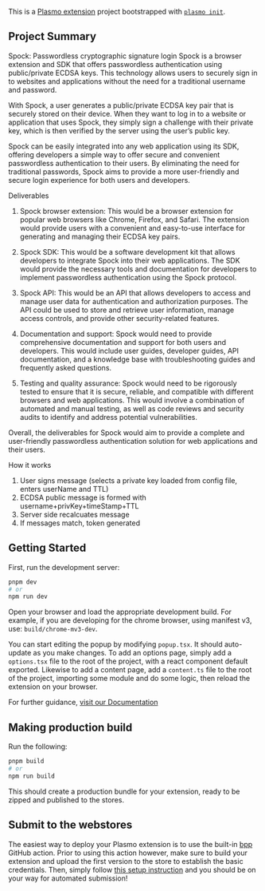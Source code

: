 This is a [Plasmo extension](https://docs.plasmo.com/) project bootstrapped with [`plasmo init`](https://www.npmjs.com/package/plasmo).

## Project Summary

Spock: Passwordless cryptographic signature login
Spock is a browser extension and SDK that offers passwordless authentication using public/private ECDSA keys. This technology allows users to securely sign in to websites and applications without the need for a traditional username and password.

With Spock, a user generates a public/private ECDSA key pair that is securely stored on their device. When they want to log in to a website or application that uses Spock, they simply sign a challenge with their private key, which is then verified by the server using the user’s public key.

Spock can be easily integrated into any web application using its SDK, offering developers a simple way to offer secure and convenient passwordless authentication to their users. By eliminating the need for traditional passwords, Spock aims to provide a more user-friendly and secure login experience for both users and developers.

Deliverables

1. Spock browser extension: This would be a browser extension for popular web browsers like Chrome, Firefox, and Safari. The extension would provide users with a convenient and easy-to-use interface for generating and managing their ECDSA key pairs.

2. Spock SDK: This would be a software development kit that allows developers to integrate Spock into their web applications. The SDK would provide the necessary tools and documentation for developers to implement passwordless authentication using the Spock protocol.

3. Spock API: This would be an API that allows developers to access and manage user data for authentication and authorization purposes. The API could be used to store and retrieve user information, manage access controls, and provide other security-related features.

4. Documentation and support: Spock would need to provide comprehensive documentation and support for both users and developers. This would include user guides, developer guides, API documentation, and a knowledge base with troubleshooting guides and frequently asked questions.

5. Testing and quality assurance: Spock would need to be rigorously tested to ensure that it is secure, reliable, and compatible with different browsers and web applications. This would involve a combination of automated and manual testing, as well as code reviews and security audits to identify and address potential vulnerabilities.

Overall, the deliverables for Spock would aim to provide a complete and user-friendly passwordless authentication solution for web applications and their users.

How it works
1. User signs message (selects a private key loaded from config file, enters userName and TTL)
2. ECDSA public message is formed with username+privKey+timeStamp+TTL
3. Server side recalcuates message
4. If messages match, token generated

## Getting Started

First, run the development server:

```bash
pnpm dev
# or
npm run dev
```

Open your browser and load the appropriate development build. For example, if you are developing for the chrome browser, using manifest v3, use: `build/chrome-mv3-dev`.

You can start editing the popup by modifying `popup.tsx`. It should auto-update as you make changes. To add an options page, simply add a `options.tsx` file to the root of the project, with a react component default exported. Likewise to add a content page, add a `content.ts` file to the root of the project, importing some module and do some logic, then reload the extension on your browser.

For further guidance, [visit our Documentation](https://docs.plasmo.com/)

## Making production build

Run the following:

```bash
pnpm build
# or
npm run build
```

This should create a production bundle for your extension, ready to be zipped and published to the stores.

## Submit to the webstores

The easiest way to deploy your Plasmo extension is to use the built-in [bpp](https://bpp.browser.market) GitHub action. Prior to using this action however, make sure to build your extension and upload the first version to the store to establish the basic credentials. Then, simply follow [this setup instruction](https://docs.plasmo.com/framework/workflows/submit) and you should be on your way for automated submission!

